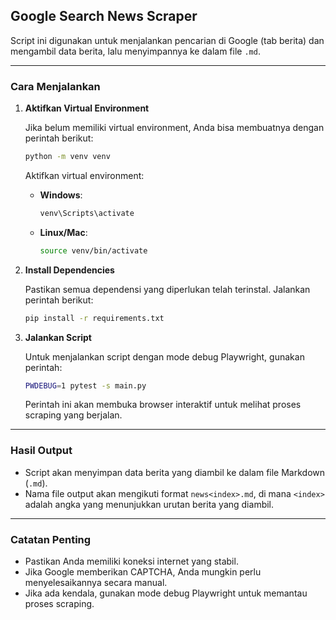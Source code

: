 ## Google Search News Scraper

Script ini digunakan untuk menjalankan pencarian di Google (tab berita) dan mengambil data berita, lalu menyimpannya ke dalam file `.md`.

---

### **Cara Menjalankan**

1. **Aktifkan Virtual Environment**
   
   Jika belum memiliki virtual environment, Anda bisa membuatnya dengan perintah berikut:
   ```bash
   python -m venv venv
   ```
   Aktifkan virtual environment:
   - **Windows**:
     ```bash
     venv\Scripts\activate
     ```
   - **Linux/Mac**:
     ```bash
     source venv/bin/activate
     ```

2. **Install Dependencies**
   
   Pastikan semua dependensi yang diperlukan telah terinstal. Jalankan perintah berikut:
   ```bash
   pip install -r requirements.txt
   ```

3. **Jalankan Script**
   
   Untuk menjalankan script dengan mode debug Playwright, gunakan perintah:
   ```bash
   PWDEBUG=1 pytest -s main.py
   ```
   
   Perintah ini akan membuka browser interaktif untuk melihat proses scraping yang berjalan.

---

### **Hasil Output**

- Script akan menyimpan data berita yang diambil ke dalam file Markdown (`.md`).
- Nama file output akan mengikuti format `news<index>.md`, di mana `<index>` adalah angka yang menunjukkan urutan berita yang diambil.

---

### **Catatan Penting**
- Pastikan Anda memiliki koneksi internet yang stabil.
- Jika Google memberikan CAPTCHA, Anda mungkin perlu menyelesaikannya secara manual.
- Jika ada kendala, gunakan mode debug Playwright untuk memantau proses scraping.
